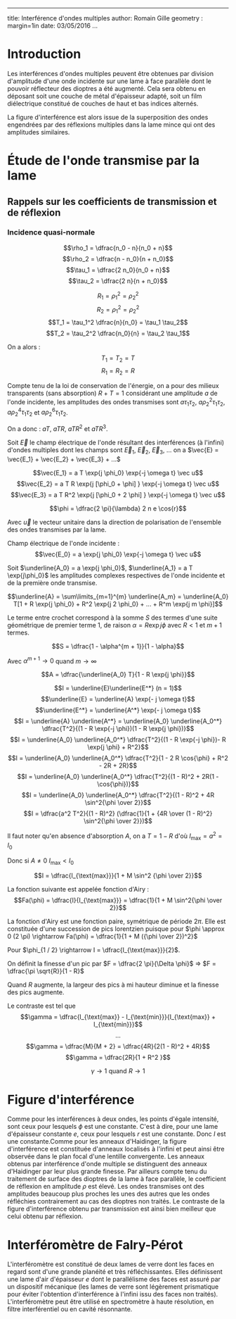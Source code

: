 
---
title: Interférence d'ondes multiples
author: Romain Gille
geometry : margin=1in
date: 03/05/2016
...

# Introduction

Les interférences d'ondes multiples peuvent être obtenues par division
d'amplitude d'une onde incidente sur une lame à face parallèle dont le pouvoir
réflecteur des dioptres a été augmenté. Cela sera obtenu en déposant soit une
couche de métal d'épaisseur adapté, soit un film diélectrique constitué de
couches de haut et bas indices alternés.

La figure d'interférence est alors issue de la superposition des ondes
engendrées par des réflexions multiples dans la lame mince qui ont des
amplitudes similaires.

# Étude de l'onde transmise par la lame

## Rappels sur les coefficients de transmission et de réflexion

### Incidence quasi-normale

$$\rho_1 = \dfrac{n_0 - n}{n_0 + n}$$
$$\rho_2 = \dfrac{n - n_0}{n + n_0}$$
$$\tau_1 = \dfrac{2 n_0}{n_0 + n}$$
$$\tau_2 = \dfrac{2 n}{n + n_0}$$

$$R_1 = \rho_1^2 = \rho_2^2$$
$$R_2 = \rho_1^2 = \rho_2^2$$
$$T_1 = \tau_1^2 \dfrac{n}{n_0} = \tau_1 \tau_2$$
$$T_2 = \tau_2^2 \dfrac{n_0}{n} = \tau_2 \tau_1$$

On a alors :
$$T_1 = T_2 = T$$
$$R_1 = R_2 = R$$

Compte tenu de la loi de conservation de l'énergie, on a pour des milieux
transparents (sans absorption) $R + T = 1$ considérant une amplitude $a$ de
l'onde incidente, les amplitudes des ondes transmises sont $a \tau_1 \tau_2$,
$a \rho_2^2 \tau_1 \tau_2$, $a \rho_2^4 \tau_1 \tau_2$ et
$a \rho_2^6 \tau_1 \tau_2$.

On a donc : $a T$, $a T R$, $a T R^2$ et $a T R^3$.

Soit $\vec E$ le champ électrique de l'onde résultant des interférences
(à l'infini) d'ondes multiples dont les champs sont $\vec E_1$, $\vec E_2$,
$\vec E_3$, ... on a $\vec{E} = \vec{E_1} + \vec{E_2} + \vec{E_3} + ...$

$$\vec{E_1} = a T \exp{j \phi_0} \exp{-j \omega t} \vec u$$
$$\vec{E_2} = a T R \exp{j [\phi_0 + \phi] } \exp{-j \omega t} \vec u$$
$$\vec{E_3} = a T R^2 \exp{j [\phi_0 + 2 \phi] } \exp{-j \omega t} \vec u$$

$$\phi = \dfrac{2 \pi}{\lambda} 2 n e \cos{r}$$

Avec $\vec u$ le vecteur unitaire dans la direction de polarisation de
l'ensemble des ondes transmises par la lame.

Champ électrique de l'onde incidente :
$$\vec{E_0} = a \exp{j \phi_0} \exp{-j \omega t} \vec u$$

Soit $\underline{A_0} = a \exp{j \phi_0}$, $\underline{A_1} = a T \exp{j\phi_0}$
les amplitudes complexes respectives de l'onde incidente et de la première onde
transmise.

$$\underline{A} = \sum\limits_{m=1}^{m} \underline{A_m} =
\underline{A_0} T[1 + R \exp{j \phi_0} + R^2 \exp{j 2 \phi_0} + ... +
R^m \exp{j m \phi}]$$

Le terme entre crochet correspond à la somme $S$ des termes d'une suite
géométrique de premier terme $1$, de raison $\alpha = R \exp{j \phi}$ avec
$R < 1$ et $m + 1$ termes.

$$S = \dfrac{1 - \alpha^{m + 1}}{1 - \alpha}$$

Avec $\alpha^{m + 1} \rightarrow 0$ quand $m \rightarrow \infty$

$$A = \dfrac{\underline{A_0} T}{1 - R \exp{j \phi}}$$

$$I = \underline{E}\underline{E^*} (n = 1)$$
$$\underline{E} = \underline{A} \exp{- j \omega t}$$
$$\underline{E^*} = \underline{A^*} \exp{- j \omega t}$$
$$I = \underline{A} \underline{A^*}
= \underline{A_0} \underline{A_0^*}
\dfrac{T^2}{(1 - R \exp{-j \phi})(1 - R \exp{j \phi})}$$
$$I = \underline{A_0} \underline{A_0^*}
\dfrac{T^2}{(1 - R \exp{-j \phi})- R \exp{j \phi} + R^2}$$
$$I = \underline{A_0} \underline{A_0^*}
\dfrac{T^2}{1 - 2 R \cos{\phi} + R^2 - 2R + 2R}$$
$$I = \underline{A_0} \underline{A_0^*}
\dfrac{T^2}{(1 - R)^2 + 2R(1 - \cos{\phi})}$$
$$I = \underline{A_0} \underline{A_0^*}
\dfrac{T^2}{(1 - R)^2 + 4R \sin^2{\phi \over 2}}$$
$$I = \dfrac{a^2 T^2}{(1 - R)^2} (\dfrac{1}{1 + {4R \over (1 - R)^2}
\sin^2{\phi \over 2}})$$

Il faut noter qu'en absence d'absorption $A$, on a $T = 1 - R$ d'où
$I_{\text{max}} = a^2 = I_0$

Donc si $A \neq 0$ $I_{\text{max}} < I_0$

$$I = \dfrac{I_{\text{max}}}{1 + M \sin^2 {\phi \over 2}}$$

La fonction suivante est appelée fonction d'Airy :
$$Fa(\phi) = \dfrac{I}{I_{\text{max}}} = \dfrac{1}{1 + M \sin^2{\phi \over 2}}$$

La fonction d'Airy est une fonction paire, symétrique de période $2\pi$. Elle
est constituée d'une succession de pics lorentzien puisque pour
$\phi \approx 0 (2 \pi) \rightarrow Fa(\phi) =
\dfrac{1}{1 + M ({\phi \over 2})^2}$

Pour $\phi_{1 / 2} \rightarrow I = \dfrac{I_{\text{max}}}{2}$.

On définit la finesse d'un pic par $F = \dfrac{2 \pi}{\Delta \phi}$
$\Rightarrow$ $F = \dfrac{\pi \sqrt{R}}{1 - R}$

Quand $R$ augmente, la largeur des pics à mi hauteur diminue et la finesse des
pics augmente.

Le contraste est tel que
$$\gamma =
\dfrac{I_{\text{max}} - I_{\text{min}}}{I_{\text{max}} + I_{\text{min}}}$$
$$...$$
$$\gamma = \dfrac{M}{M + 2} = \dfrac{4R}{2(1 - R)^2 + 4R}$$
$$\gamma = \dfrac{2R}{1 + R^2 }$$

$$\gamma \rightarrow 1 \text{ quand } R \rightarrow 1$$

# Figure d'interférence

Comme pour les interférences à deux ondes, les points d'égale intensité, sont
ceux pour lesquels $\phi$ est une constante. C'est à dire, pour une lame
d'épaisseur constante $e$, ceux pour lesquels $r$ est une constante.
Donc $I$ est une constante.Comme pour les anneaux d'Haidinger, la figure
d'interférence est constituée d'anneaux localisés à l'infini et peut ainsi être
observée dans le plan focal d'une lentille convergente. Les anneaux obtenus par
interférence d'onde multiple se distinguent des anneaux d'Haidinger par leur
plus grande finesse. Par ailleurs compte tenu du traitement de surface des
dioptres de la lame à face parallèle, le coefficient de réflexion en amplitude
$\rho$ est élevé. Les ondes transmises ont des amplitudes beaucoup plus proches
les unes des autres que les ondes réfléchies contrairement au cas des dioptres
non traités. Le contraste de la figure d'interférence obtenu par transmission
est ainsi bien meilleur que celui obtenu par réflexion.

# Interféromètre de Falry-Pérot

L'interféromètre est constitué de deux lames de verre dont les faces en regard
sont d'une grande planéité et très réfléchissantes. Elles définissent une lame
d'air d'épaisseur $e$ dont le parallélisme des faces est assuré par un
dispositif mécanique (les lames de verre sont légèrement prismatique pour éviter
l'obtention d'interférence à l'infini issu des faces non traités).
L'interféromètre peut être utilisé en spectromètre à haute résolution, en filtre
interférentiel ou en cavité résonnante.
